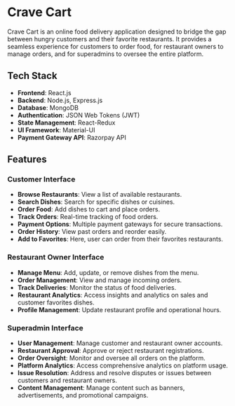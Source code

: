 # Crave Cart

Crave Cart is an online food delivery application designed to bridge the gap between hungry customers and their favorite restaurants. It provides a seamless experience for customers to order food, for restaurant owners to manage orders, and for superadmins to oversee the entire platform.

## Tech Stack

- **Frontend**: React.js
- **Backend**: Node.js, Express.js
- **Database**: MongoDB
- **Authentication**: JSON Web Tokens (JWT)
- **State Management**: React-Redux
- **UI Framework**: Material-UI
- **Payment Gateway API**: Razorpay API 

## Features

### Customer Interface

- **Browse Restaurants**: View a list of available restaurants.
- **Search Dishes**: Search for specific dishes or cuisines.
- **Order Food**: Add dishes to cart and place orders.
- **Track Orders**: Real-time tracking of food orders.
- **Payment Options**: Multiple payment gateways for secure transactions.
- **Order History**: View past orders and reorder easily.
- **Add to Favorites**: Here, user can order from their favorites restaurants.

### Restaurant Owner Interface

- **Manage Menu**: Add, update, or remove dishes from the menu.
- **Order Management**: View and manage incoming orders.
- **Track Deliveries**: Monitor the status of food deliveries.
- **Restaurant Analytics**: Access insights and analytics on sales and customer favorites dishes.
- **Profile Management**: Update restaurant profile and operational hours.

### Superadmin Interface

- **User Management**: Manage customer and restaurant owner accounts.
- **Restaurant Approval**: Approve or reject restaurant registrations.
- **Order Oversight**: Monitor and oversee all orders on the platform.
- **Platform Analytics**: Access comprehensive analytics on platform usage.
- **Issue Resolution**: Address and resolve disputes or issues between customers and restaurant owners.
- **Content Management**: Manage content such as banners, advertisements, and promotional campaigns.
